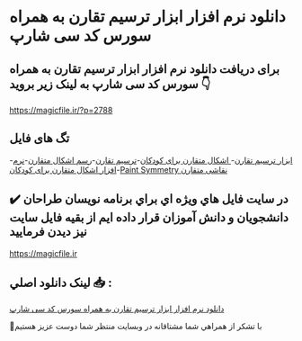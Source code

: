 # دانلود نرم افزار ابزار ترسیم تقارن به همراه سورس کد سی شارپ

## برای دریافت دانلود نرم افزار ابزار ترسیم تقارن به همراه سورس کد سی شارپ به لینک زیر بروید 👇

https://magicfile.ir/?p=2788

## تگ های فایل

-[ابزار ترسیم تقارن](https://magicfile.ir/product/%d9%86%d8%b1%d9%85-%d8%a7%d9%81%d8%b2%d8%a7%d8%b1-%d8%a7%d8%a8%d8%b2%d8%a7%d8%b1-%d8%aa%d8%b1%d8%b3%db%8c%d9%85-%d8%aa%d9%82%d8%a7%d8%b1%d9%86-%d8%a8%d9%87-%d9%87%d9%85%d8%b1%d8%a7%d9%87-%d8%b3%d9%88%d8%b1%d8%b3-%d9%88-%da%a9%d8%af-%d8%b3%db%8c-%d8%b4%d8%a7%d8%b1%d9%be/)-[ اشکال متقارن برای کودکان](https://magicfile.ir/product/%d9%86%d8%b1%d9%85-%d8%a7%d9%81%d8%b2%d8%a7%d8%b1-%d8%a7%d8%a8%d8%b2%d8%a7%d8%b1-%d8%aa%d8%b1%d8%b3%db%8c%d9%85-%d8%aa%d9%82%d8%a7%d8%b1%d9%86-%d8%a8%d9%87-%d9%87%d9%85%d8%b1%d8%a7%d9%87-%d8%b3%d9%88%d8%b1%d8%b3-%d9%88-%da%a9%d8%af-%d8%b3%db%8c-%d8%b4%d8%a7%d8%b1%d9%be/)-[ترسیم تقارن](https://magicfile.ir/product/%d9%86%d8%b1%d9%85-%d8%a7%d9%81%d8%b2%d8%a7%d8%b1-%d8%a7%d8%a8%d8%b2%d8%a7%d8%b1-%d8%aa%d8%b1%d8%b3%db%8c%d9%85-%d8%aa%d9%82%d8%a7%d8%b1%d9%86-%d8%a8%d9%87-%d9%87%d9%85%d8%b1%d8%a7%d9%87-%d8%b3%d9%88%d8%b1%d8%b3-%d9%88-%da%a9%d8%af-%d8%b3%db%8c-%d8%b4%d8%a7%d8%b1%d9%be/)-[رسم اشکال متقارن](https://magicfile.ir/product/%d9%86%d8%b1%d9%85-%d8%a7%d9%81%d8%b2%d8%a7%d8%b1-%d8%a7%d8%a8%d8%b2%d8%a7%d8%b1-%d8%aa%d8%b1%d8%b3%db%8c%d9%85-%d8%aa%d9%82%d8%a7%d8%b1%d9%86-%d8%a8%d9%87-%d9%87%d9%85%d8%b1%d8%a7%d9%87-%d8%b3%d9%88%d8%b1%d8%b3-%d9%88-%da%a9%d8%af-%d8%b3%db%8c-%d8%b4%d8%a7%d8%b1%d9%be/)-[نرم افزار  اشکال متقارن برای کودکان](https://magicfile.ir/product/%d9%86%d8%b1%d9%85-%d8%a7%d9%81%d8%b2%d8%a7%d8%b1-%d8%a7%d8%a8%d8%b2%d8%a7%d8%b1-%d8%aa%d8%b1%d8%b3%db%8c%d9%85-%d8%aa%d9%82%d8%a7%d8%b1%d9%86-%d8%a8%d9%87-%d9%87%d9%85%d8%b1%d8%a7%d9%87-%d8%b3%d9%88%d8%b1%d8%b3-%d9%88-%da%a9%d8%af-%d8%b3%db%8c-%d8%b4%d8%a7%d8%b1%d9%be/)-[Paint Symmetry نقاشی متقارن](https://magicfile.ir/product/%d9%86%d8%b1%d9%85-%d8%a7%d9%81%d8%b2%d8%a7%d8%b1-%d8%a7%d8%a8%d8%b2%d8%a7%d8%b1-%d8%aa%d8%b1%d8%b3%db%8c%d9%85-%d8%aa%d9%82%d8%a7%d8%b1%d9%86-%d8%a8%d9%87-%d9%87%d9%85%d8%b1%d8%a7%d9%87-%d8%b3%d9%88%d8%b1%d8%b3-%d9%88-%da%a9%d8%af-%d8%b3%db%8c-%d8%b4%d8%a7%d8%b1%d9%be/)

## ✔️ در سايت فايل هاي ويژه اي براي برنامه نويسان طراحان دانشجويان و دانش آموزان قرار داده ايم از بقيه فايل سايت نيز ديدن فرماييد

https://magicfile.ir


## لينک دانلود اصلي 📥 :

[دانلود نرم افزار ابزار ترسیم تقارن به همراه سورس کد سی شارپ](https://magicfile.ir/product/%d9%86%d8%b1%d9%85-%d8%a7%d9%81%d8%b2%d8%a7%d8%b1-%d8%a7%d8%a8%d8%b2%d8%a7%d8%b1-%d8%aa%d8%b1%d8%b3%db%8c%d9%85-%d8%aa%d9%82%d8%a7%d8%b1%d9%86-%d8%a8%d9%87-%d9%87%d9%85%d8%b1%d8%a7%d9%87-%d8%b3%d9%88%d8%b1%d8%b3-%d9%88-%da%a9%d8%af-%d8%b3%db%8c-%d8%b4%d8%a7%d8%b1%d9%be/) 


🙏با تشکر از همراهي شما مشتاقانه در وبسایت منتظر شما دوست عزیز هستیم

